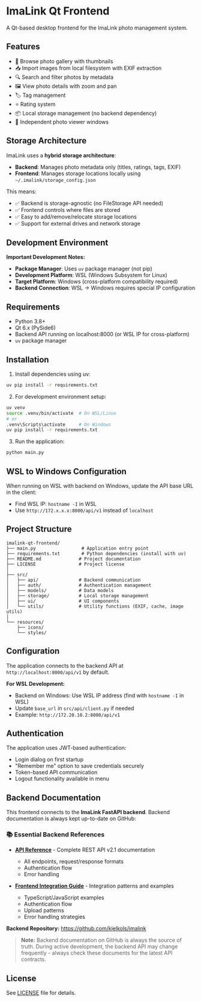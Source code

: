 # ImaLink Qt Frontend

A Qt-based desktop frontend for the ImaLink photo management system.

## Features

- 📸 Browse photo gallery with thumbnails
- 📥 Import images from local filesystem with EXIF extraction
- 🔍 Search and filter photos by metadata
- 🖼️ View photo details with zoom and pan
- 🏷️ Tag management
- ⭐ Rating system
- 📦 Local storage management (no backend dependency)
- 🔄 Independent photo viewer windows

## Storage Architecture

ImaLink uses a **hybrid storage architecture**:
- **Backend**: Manages photo metadata only (titles, ratings, tags, EXIF)
- **Frontend**: Manages storage locations locally using `~/.imalink/storage_config.json`

This means:
- ✅ Backend is storage-agnostic (no FileStorage API needed)
- ✅ Frontend controls where files are stored
- ✅ Easy to add/remove/relocate storage locations
- ✅ Support for external drives and network storage

## Development Environment

**Important Development Notes:**
- **Package Manager**: Uses `uv` package manager (not pip)
- **Development Platform**: WSL (Windows Subsystem for Linux)
- **Target Platform**: Windows (cross-platform compatibility required)
- **Backend Connection**: WSL → Windows requires special IP configuration

## Requirements

- Python 3.8+
- Qt 6.x (PySide6)
- Backend API running on localhost:8000 (or WSL IP for cross-platform)
- `uv` package manager

## Installation

1. Install dependencies using uv:
```bash
uv pip install -r requirements.txt
```

2. For development environment setup:
```bash
uv venv
source .venv/bin/activate  # On WSL/Linux
# or
.venv\Scripts\activate     # On Windows
uv pip install -r requirements.txt
```

3. Run the application:
```bash
python main.py
```

## WSL to Windows Configuration

When running on WSL with backend on Windows, update the API base URL in the client:
- Find WSL IP: `hostname -I` in WSL
- Use `http://172.x.x.x:8000/api/v1` instead of `localhost`

## Project Structure

```
imalink-qt-frontend/
├── main.py                 # Application entry point
├── requirements.txt        # Python dependencies (install with uv)
├── README.md              # Project documentation
├── LICENSE                # Project license
│
├── src/
│   ├── api/               # Backend communication
│   ├── auth/              # Authentication management
│   ├── models/            # Data models
│   ├── storage/           # Local storage management
│   ├── ui/                # UI components
│   └── utils/             # Utility functions (EXIF, cache, image utils)
│
└── resources/
    ├── icons/
    └── styles/
```

## Configuration

The application connects to the backend API at `http://localhost:8000/api/v1` by default.

**For WSL Development:**
- Backend on Windows: Use WSL IP address (find with `hostname -I` in WSL)
- Update `base_url` in `src/api/client.py` if needed
- Example: `http://172.20.10.2:8000/api/v1`

## Authentication

The application uses JWT-based authentication:
- Login dialog on first startup
- "Remember me" option to save credentials securely
- Token-based API communication
- Logout functionality available in menu

## Backend Documentation

This frontend connects to the **ImaLink FastAPI backend**. Backend documentation is always kept up-to-date on GitHub:

### 📚 Essential Backend References

- **[API Reference](https://github.com/kjelkols/imalink/blob/main/docs/API_REFERENCE.md)** - Complete REST API v2.1 documentation
  - All endpoints, request/response formats
  - Authentication flow
  - Error handling
  
- **[Frontend Integration Guide](https://github.com/kjelkols/imalink/blob/main/docs/FRONTEND_INTEGRATION.md)** - Integration patterns and examples
  - TypeScript/JavaScript examples
  - Authentication flow
  - Upload patterns
  - Error handling strategies

**Backend Repository:** https://github.com/kjelkols/imalink

> **Note:** Backend documentation on GitHub is always the source of truth. During active development, the backend API may change frequently - always check these documents for the latest API contracts.

## License

See [LICENSE](LICENSE) file for details.